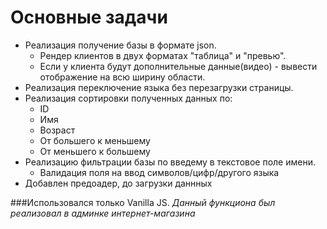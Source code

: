 # Основные задачи


- Реализация получение базы в формате json.
    - Рендер клиентов в двух форматах "таблица" и "превью".
    -  Если у клиента будут дополнительные данные(видео) - вывести отображение на всю ширину области.
- Реализация переключение языка без перезагрузки страницы.
- Реализация сортировки полученных данных по:
   - ID
   - Имя
   - Возраст
   - От большего к меньшему
   - От меньшего к большему
- Реализацию фильтрации базы по введему в текстовое поле имени.
    - Валидация поля на ввод символов/цифр/другого языка
- Добавлен предоадер, до загрузки даннных

###Использовался только Vanilla JS.
_Данный функциона был реализовал в админке интернет-магазина_
